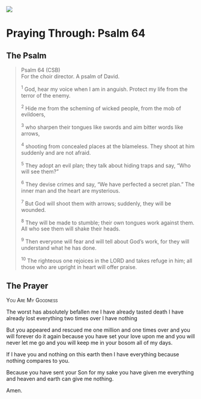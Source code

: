 <img class="intro-right" src="/images/art-paris-psalter.jpg">

# Praying Through: Psalm 64

## The Psalm

>Psalm 64 (CSB)  
><sup></sup> For the choir director. A psalm of David. 
>
><sup>1</sup> God, hear my voice when I am in anguish. Protect my life from the terror of the enemy. 
>
><sup>2</sup> Hide me from the scheming of wicked people, from the mob of evildoers, 
>
><sup>3</sup> who sharpen their tongues like swords and aim bitter words like arrows, 
>
><sup>4</sup> shooting from concealed places at the blameless. They shoot at him suddenly and are not afraid. 
>
><sup>5</sup> They adopt an evil plan; they talk about hiding traps and say, “Who will see them?” 
>
><sup>6</sup> They devise crimes and say, “We have perfected a secret plan.” The inner man and the heart are mysterious. 
>
><sup>7</sup> But God will shoot them with arrows; suddenly, they will be wounded. 
>
><sup>8</sup> They will be made to stumble; their own tongues work against them. All who see them will shake their heads. 
>
><sup>9</sup> Then everyone will fear and will tell about God’s work, for they will understand what he has done. 
>
><sup>10</sup> The righteous one rejoices in the LORD and takes refuge in him; all those who are upright in heart will offer praise.

## The Prayer

<div style="font-variant: small-caps;">
You Are My Goodness
</div>

The worst
  has absolutely befallen me
  I have already tasted death
  I have already lost everything
  two times over
  I have nothing

But you appeared
  and rescued me
  one million and one times over
  and you will forever do it again
  because you have set your love upon me
  and you will never let me go
  and you will keep me in your bosom
  all of my days.

If I have you
  and nothing on this earth
  then I have everything
  because nothing compares to you.

Because you have sent your Son
  for my sake
  you have given me everything
  and heaven and earth
  can give me nothing.

Amen.
